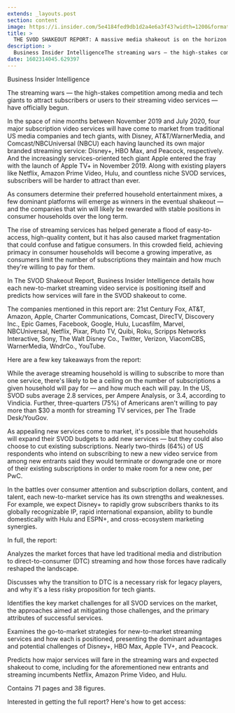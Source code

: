 ```yaml
--- 
extends: _layouts.post 
section: content 
image: https://i.insider.com/5e4184fed9db1d2a4e6a3f43?width=1200&format=jpeg 
title: > 
  THE SVOD SHAKEOUT REPORT: A massive media shakeout is on the horizon — here are the key trends, players, and how we think it will play out 
description: > 
  Business Insider IntelligenceThe streaming wars — the high-stakes competition among media and tech giants to attract subscribers or users to their streaming video services — have officially begun.Along with existing players like Netflix, Amazon Prime Video, Hulu, and countless niche SVOD services, subscribers will be harder to attract than ever.In The SVOD Shakeout Report, Business Insider Intelligence details how each new-to-market streaming video service is positioning itself and predicts how services will fare in the SVOD shakeout to come.Further, three-quarters (75%) of Americans aren't willing to pay more than $30 a month for streaming TV services, per The Trade Desk/YouGov.Identifies the key market challenges for all SVOD services on the market, the approaches aimed at mitigating those challenges, and the primary attributes of successful services. 
date: 1602314045.629397 
--- 
```

Business Insider Intelligence

The streaming wars — the high-stakes competition among media and tech giants to attract subscribers or users to their streaming video services — have officially begun.

In the space of nine months between November 2019 and July 2020, four major subscription video services will have come to market from traditional US media companies and tech giants, with Disney, AT&T/WarnerMedia, and Comcast/NBCUniversal (NBCU) each having launched its own major branded streaming service: Disney+, HBO Max, and Peacock, respectively. And the increasingly services-oriented tech giant Apple entered the fray with the launch of Apple TV+ in November 2019. Along with existing players like Netflix, Amazon Prime Video, Hulu, and countless niche SVOD services, subscribers will be harder to attract than ever.

As consumers determine their preferred household entertainment mixes, a few dominant platforms will emerge as winners in the eventual shakeout — and the companies that win will likely be rewarded with stable positions in consumer households over the long term.

The rise of streaming services has helped generate a flood of easy-to-access, high-quality content, but it has also caused market fragmentation that could confuse and fatigue consumers. In this crowded field, achieving primacy in consumer households will become a growing imperative, as consumers limit the number of subscriptions they maintain and how much they're willing to pay for them.

In The SVOD Shakeout Report, Business Insider Intelligence details how each new-to-market streaming video service is positioning itself and predicts how services will fare in the SVOD shakeout to come.

The companies mentioned in this report are: 21st Century Fox, AT&T, Amazon, Apple, Charter Communications, Comcast, DirecTV, Discovery Inc., Epic Games, Facebook, Google, Hulu, Lucasfilm, Marvel, NBCUniversal, Netflix, Pixar, Pluto TV, Quibi, Roku, Scripps Networks Interactive, Sony, The Walt Disney Co., Twitter, Verizon, ViacomCBS, WarnerMedia, WndrCo., YouTube.

Here are a few key takeaways from the report:

While the average streaming household is willing to subscribe to more than one service, there's likely to be a ceiling on the number of subscriptions a given household will pay for — and how much each will pay. In the US, SVOD subs average 2.8 services, per Ampere Analysis, or 3.4, according to Vindicia. Further, three-quarters (75%) of Americans aren't willing to pay more than $30 a month for streaming TV services, per The Trade Desk/YouGov.

As appealing new services come to market, it's possible that households will expand their SVOD budgets to add new services — but they could also choose to cut existing subscriptions. Nearly two-thirds (64%) of US respondents who intend on subscribing to new a new video service from among new entrants said they would terminate or downgrade one or more of their existing subscriptions in order to make room for a new one, per PwC.

In the battles over consumer attention and subscription dollars, content, and talent, each new-to-market service has its own strengths and weaknesses. For example, we expect Disney+ to rapidly grow subscribers thanks to its globally recognizable IP, rapid international expansion, ability to bundle domestically with Hulu and ESPN+, and cross-ecosystem marketing synergies.

In full, the report:

Analyzes the market forces that have led traditional media and distribution to direct-to-consumer (DTC) streaming and how those forces have radically reshaped the landscape.

Discusses why the transition to DTC is a necessary risk for legacy players, and why it's a less risky proposition for tech giants.

Identifies the key market challenges for all SVOD services on the market, the approaches aimed at mitigating those challenges, and the primary attributes of successful services.

Examines the go-to-market strategies for new-to-market streaming services and how each is positioned, presenting the dominant advantages and potential challenges of Disney+, HBO Max, Apple TV+, and Peacock.

Predicts how major services will fare in the streaming wars and expected shakeout to come, including for the aforementioned new entrants and streaming incumbents Netflix, Amazon Prime Video, and Hulu.

Contains 71 pages and 38 figures.

Interested in getting the full report? Here's how to get access: